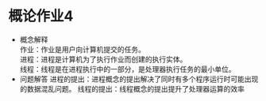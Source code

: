  # 概论作业4
 - 概念解释  
   作业：作业是用户向计算机提交的任务。  
   进程：进程是计算机为了执行作业而创建的执行实体。  
   线程：线程是在进程执行中的一部分，是处理器执行任务的最小单位。  
 - 问题解答
   进程的提出：进程概念的提出解决了同时有多个程序运行时可能出现的数据混乱问题。
   线程的提出：线程概念的提出提升了处理器运算的效率
